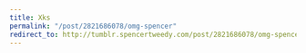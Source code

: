 ```yaml
---
title: Xks
permalink: "/post/2821686078/omg-spencer"
redirect_to: http://tumblr.spencertweedy.com/post/2821686078/omg-spencer
---
```


